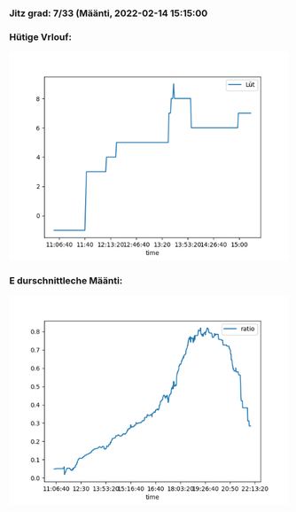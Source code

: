 ### Jitz grad: 7/33 (Määnti, 2022-02-14 15:15:00

### Hütige Vrlouf:
![Graph](Today.png)

### E durschnittleche Määnti:
![Graph](Määnti.png)